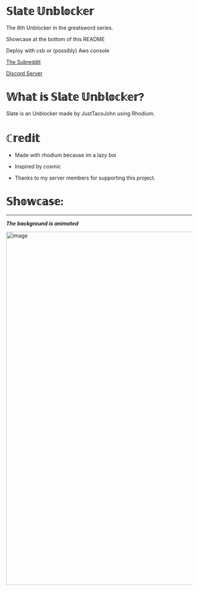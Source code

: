 # 𝕊𝕝𝕒𝕥𝕖 𝕌𝕟𝕓𝕝𝕠𝕔𝕜𝕖𝕣
The 6th Unblocker in the greatsword series.

Showcase at the bottom of this README

Deploy with csb or (possibly) Aws console

[The Subreddit](https://www.reddit.com/r/swordstuff/)

[Discord Server](https://discord.gg/BMxe6D9CKv)

# 𝕎𝕙𝕒𝕥 𝕚𝕤 𝕊𝕝𝕒𝕥𝕖 𝕌𝕟𝕓𝕝𝕠𝕔𝕜𝕖𝕣?
Slate is an Unblocker made by JustTacoJohn using Rhodium.

# ℂ𝕣𝕖𝕕𝕚𝕥 

* Made with rhodium because im a lazy boi

* Inspired by cosmic

* Thanks to my server members for supporting this project.

# 𝕊𝕙𝕠𝕨𝕔𝕒𝕤𝕖:
------
***The background is animated***

<img width="960" alt="image" src="https://github.com/Tacogamerman/Slate/assets/119009502/aca0d619-90a6-4d8d-a676-3d289afb585f">

